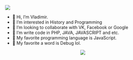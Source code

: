 <img src='https://vk.com/sticker/1-58273-128'>

- 👋 Hi, I’m Vladimir.
- 👀 I’m interested in History and Programming
- 💞️ I’m looking to collaborate with VK, Facebook or Google 
- 👹 I’m write code in PHP, JAVA, JAVASCRIPT and etc. 
- 🥺 My favorite programming language is JavaScript.
- 🥰 My favorite a word is Debug lol.

<p style='text-align: center;'><img src='https://vk.com/sticker/1-58244-128'></p>
